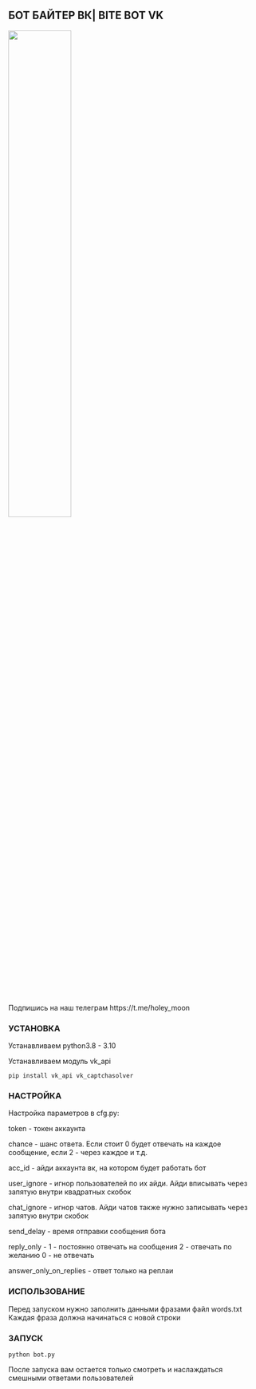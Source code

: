 ## БОТ БАЙТЕР ВК| BITE BOT VK

<picture>
  <img width=50% height=50% alt="" src="https://i.imgur.com/iDMXPIM.jpg">
</picture>
<br>
Подпишись на наш телеграм https://t.me/holey_moon
<br>

### УСТАНОВКА

Устанавливаем python3.8 - 3.10

Устанавливаем модуль vk_api
```
pip install vk_api vk_captchasolver
```
### НАСТРОЙКА

Настройка параметров в cfg.py:

token - токен аккаунта

chance - шанс ответа. Если стоит 0 будет отвечать на каждое сообщение, если 2 - через каждое и т.д.

acc_id - айди аккаунта вк, на котором будет работать бот

user_ignore - игнор пользователей по их айди. Айди вписывать через запятую внутри квадратных скобок

chat_ignore - игнор чатов. Айди чатов также нужно записывать через запятую внутри скобок

send_delay - время отправки сообщения бота

reply_only - 1 - постоянно отвечать на сообщения 2 - отвечать по желанию 0 - не отвечать

answer_only_on_replies - ответ только на реплаи


### ИСПОЛЬЗОВАНИЕ
Перед запуском нужно заполнить данными фразами файл words.txt
Каждая фраза должна начинаться с новой строки

### ЗАПУСК
```
python bot.py
```
После запуска вам остается только смотреть и наслаждаться смешными ответами пользователей

